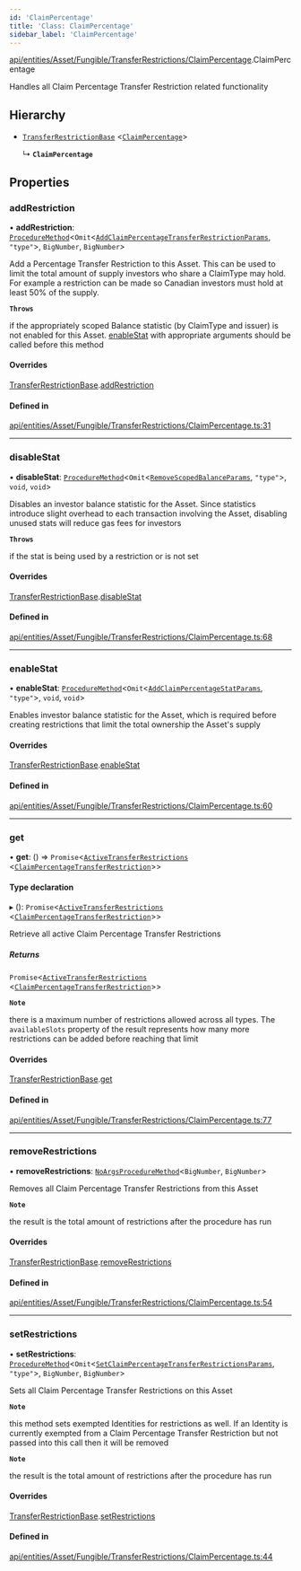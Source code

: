 ```yaml
---
id: 'ClaimPercentage'
title: 'Class: ClaimPercentage'
sidebar_label: 'ClaimPercentage'
---
```


[api/entities/Asset/Fungible/TransferRestrictions/ClaimPercentage](../../../../../../../modules/API/Entities/Asset/Fungible/TransferRestrictions/ClaimPercentage/ClaimPercentage.md).ClaimPercentage

Handles all Claim Percentage Transfer Restriction related functionality

## Hierarchy

- [`TransferRestrictionBase`](../TransferRestrictionBase/TransferRestrictionBase.md) \<[`ClaimPercentage`](../../../../../../../enums/Types/TransferRestrictionType/TransferRestrictionType.md#claimpercentage)\>

  ↳ **`ClaimPercentage`**

## Properties

### addRestriction

• **addRestriction**: [`ProcedureMethod`](../../../../../../../interfaces/Types/ProcedureMethod/ProcedureMethod.md)\<`Omit`\<[`AddClaimPercentageTransferRestrictionParams`](../../../../../../../modules/API/Procedures/Types/Types.md#addclaimpercentagetransferrestrictionparams), `"type"`\>, `BigNumber`, `BigNumber`\>

Add a Percentage Transfer Restriction to this Asset. This can be used to limit the total amount of supply
investors who share a ClaimType may hold. For example a restriction can be made so Canadian investors must hold
at least 50% of the supply.

**`Throws`**

if the appropriately scoped Balance statistic (by ClaimType and issuer) is not enabled for this Asset. [enableStat](ClaimPercentage.md#enablestat) with appropriate arguments should be called before this method

#### Overrides

[TransferRestrictionBase](../TransferRestrictionBase/TransferRestrictionBase.md).[addRestriction](../TransferRestrictionBase/TransferRestrictionBase.md#addrestriction)

#### Defined in

[api/entities/Asset/Fungible/TransferRestrictions/ClaimPercentage.ts:31](https://github.com/PolymeshAssociation/polymesh-sdk/blob/adcc38781/src/api/entities/Asset/Fungible/TransferRestrictions/ClaimPercentage.ts#L31)

---

### disableStat

• **disableStat**: [`ProcedureMethod`](../../../../../../../interfaces/Types/ProcedureMethod/ProcedureMethod.md)\<`Omit`\<[`RemoveScopedBalanceParams`](../../../../../../../modules/API/Procedures/Types/Types.md#removescopedbalanceparams), `"type"`\>, `void`, `void`\>

Disables an investor balance statistic for the Asset. Since statistics introduce slight overhead to each transaction
involving the Asset, disabling unused stats will reduce gas fees for investors

**`Throws`**

if the stat is being used by a restriction or is not set

#### Overrides

[TransferRestrictionBase](../TransferRestrictionBase/TransferRestrictionBase.md).[disableStat](../TransferRestrictionBase/TransferRestrictionBase.md#disablestat)

#### Defined in

[api/entities/Asset/Fungible/TransferRestrictions/ClaimPercentage.ts:68](https://github.com/PolymeshAssociation/polymesh-sdk/blob/adcc38781/src/api/entities/Asset/Fungible/TransferRestrictions/ClaimPercentage.ts#L68)

---

### enableStat

• **enableStat**: [`ProcedureMethod`](../../../../../../../interfaces/Types/ProcedureMethod/ProcedureMethod.md)\<`Omit`\<[`AddClaimPercentageStatParams`](../../../../../../../modules/API/Procedures/Types/Types.md#addclaimpercentagestatparams), `"type"`\>, `void`, `void`\>

Enables investor balance statistic for the Asset, which is required before creating restrictions
that limit the total ownership the Asset's supply

#### Overrides

[TransferRestrictionBase](../TransferRestrictionBase/TransferRestrictionBase.md).[enableStat](../TransferRestrictionBase/TransferRestrictionBase.md#enablestat)

#### Defined in

[api/entities/Asset/Fungible/TransferRestrictions/ClaimPercentage.ts:60](https://github.com/PolymeshAssociation/polymesh-sdk/blob/adcc38781/src/api/entities/Asset/Fungible/TransferRestrictions/ClaimPercentage.ts#L60)

---

### get

• **get**: () => `Promise`\<[`ActiveTransferRestrictions`](../../../../../../../interfaces/Types/ActiveTransferRestrictions/ActiveTransferRestrictions.md) \<[`ClaimPercentageTransferRestriction`](../../../../../../../interfaces/Types/ClaimPercentageTransferRestriction/ClaimPercentageTransferRestriction.md)\>\>

#### Type declaration

▸ (): `Promise`\<[`ActiveTransferRestrictions`](../../../../../../../interfaces/Types/ActiveTransferRestrictions/ActiveTransferRestrictions.md) \<[`ClaimPercentageTransferRestriction`](../../../../../../../interfaces/Types/ClaimPercentageTransferRestriction/ClaimPercentageTransferRestriction.md)\>\>

Retrieve all active Claim Percentage Transfer Restrictions

##### Returns

`Promise`\<[`ActiveTransferRestrictions`](../../../../../../../interfaces/Types/ActiveTransferRestrictions/ActiveTransferRestrictions.md) \<[`ClaimPercentageTransferRestriction`](../../../../../../../interfaces/Types/ClaimPercentageTransferRestriction/ClaimPercentageTransferRestriction.md)\>\>

**`Note`**

there is a maximum number of restrictions allowed across all types.
The `availableSlots` property of the result represents how many more restrictions can be added
before reaching that limit

#### Overrides

[TransferRestrictionBase](../TransferRestrictionBase/TransferRestrictionBase.md).[get](../TransferRestrictionBase/TransferRestrictionBase.md#get)

#### Defined in

[api/entities/Asset/Fungible/TransferRestrictions/ClaimPercentage.ts:77](https://github.com/PolymeshAssociation/polymesh-sdk/blob/adcc38781/src/api/entities/Asset/Fungible/TransferRestrictions/ClaimPercentage.ts#L77)

---

### removeRestrictions

• **removeRestrictions**: [`NoArgsProcedureMethod`](../../../../../../../interfaces/Types/NoArgsProcedureMethod/NoArgsProcedureMethod.md)\<`BigNumber`, `BigNumber`\>

Removes all Claim Percentage Transfer Restrictions from this Asset

**`Note`**

the result is the total amount of restrictions after the procedure has run

#### Overrides

[TransferRestrictionBase](../TransferRestrictionBase/TransferRestrictionBase.md).[removeRestrictions](../TransferRestrictionBase/TransferRestrictionBase.md#removerestrictions)

#### Defined in

[api/entities/Asset/Fungible/TransferRestrictions/ClaimPercentage.ts:54](https://github.com/PolymeshAssociation/polymesh-sdk/blob/adcc38781/src/api/entities/Asset/Fungible/TransferRestrictions/ClaimPercentage.ts#L54)

---

### setRestrictions

• **setRestrictions**: [`ProcedureMethod`](../../../../../../../interfaces/Types/ProcedureMethod/ProcedureMethod.md)\<`Omit`\<[`SetClaimPercentageTransferRestrictionsParams`](../../../../../../../interfaces/API/Procedures/Types/SetClaimPercentageTransferRestrictionsParams/SetClaimPercentageTransferRestrictionsParams.md), `"type"`\>, `BigNumber`, `BigNumber`\>

Sets all Claim Percentage Transfer Restrictions on this Asset

**`Note`**

this method sets exempted Identities for restrictions as well. If an Identity is currently exempted from a Claim Percentage Transfer Restriction
but not passed into this call then it will be removed

**`Note`**

the result is the total amount of restrictions after the procedure has run

#### Overrides

[TransferRestrictionBase](../TransferRestrictionBase/TransferRestrictionBase.md).[setRestrictions](../TransferRestrictionBase/TransferRestrictionBase.md#setrestrictions)

#### Defined in

[api/entities/Asset/Fungible/TransferRestrictions/ClaimPercentage.ts:44](https://github.com/PolymeshAssociation/polymesh-sdk/blob/adcc38781/src/api/entities/Asset/Fungible/TransferRestrictions/ClaimPercentage.ts#L44)
